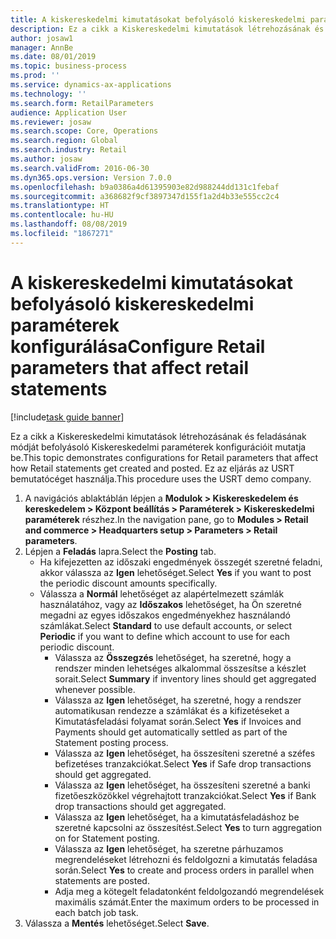 ```yaml
---
title: A kiskereskedelmi kimutatásokat befolyásoló kiskereskedelmi paraméterek konfigurálása
description: Ez a cikk a Kiskereskedelmi kimutatások létrehozásának és feladásának módját befolyásoló Kiskereskedelmi paraméterek konfigurációit mutatja be.
author: josaw1
manager: AnnBe
ms.date: 08/01/2019
ms.topic: business-process
ms.prod: ''
ms.service: dynamics-ax-applications
ms.technology: ''
ms.search.form: RetailParameters
audience: Application User
ms.reviewer: josaw
ms.search.scope: Core, Operations
ms.search.region: Global
ms.search.industry: Retail
ms.author: josaw
ms.search.validFrom: 2016-06-30
ms.dyn365.ops.version: Version 7.0.0
ms.openlocfilehash: b9a0386a4d61395903e82d988244dd131c1febaf
ms.sourcegitcommit: a368682f9cf3897347d155f1a2d4b33e555cc2c4
ms.translationtype: HT
ms.contentlocale: hu-HU
ms.lasthandoff: 08/08/2019
ms.locfileid: "1867271"
---
```

# <a name="configure-retail-parameters-that-affect-retail-statements"></a><span data-ttu-id="51e8b-103">A kiskereskedelmi kimutatásokat befolyásoló kiskereskedelmi paraméterek konfigurálása</span><span class="sxs-lookup"><span data-stu-id="51e8b-103">Configure Retail parameters that affect retail statements</span></span>

[!include[task guide banner](../includes/task-guide-banner.md)]

<span data-ttu-id="51e8b-104">Ez a cikk a Kiskereskedelmi kimutatások létrehozásának és feladásának módját befolyásoló Kiskereskedelmi paraméterek konfigurációit mutatja be.</span><span class="sxs-lookup"><span data-stu-id="51e8b-104">This topic demonstrates configurations for Retail parameters that affect how Retail statements get created and posted.</span></span> <span data-ttu-id="51e8b-105">Ez az eljárás az USRT bemutatócéget használja.</span><span class="sxs-lookup"><span data-stu-id="51e8b-105">This procedure uses the USRT demo company.</span></span>

1. <span data-ttu-id="51e8b-106">A navigációs ablaktáblán lépjen a **Modulok > Kiskereskedelem és kereskedelem > Központ beállítás > Paraméterek > Kiskereskedelmi paraméterek** részhez.</span><span class="sxs-lookup"><span data-stu-id="51e8b-106">In the navigation pane, go to **Modules > Retail and commerce > Headquarters setup  > Parameters > Retail parameters**.</span></span>
2. <span data-ttu-id="51e8b-107">Lépjen a **Feladás** lapra.</span><span class="sxs-lookup"><span data-stu-id="51e8b-107">Select the **Posting** tab.</span></span>
    - <span data-ttu-id="51e8b-108">Ha kifejezetten az időszaki engedmények összegét szeretné feladni, akkor válassza az **Igen** lehetőséget.</span><span class="sxs-lookup"><span data-stu-id="51e8b-108">Select **Yes** if you want to post the periodic discount amounts specifically.</span></span>  
    - <span data-ttu-id="51e8b-109">Válassza a **Normál** lehetőséget az alapértelmezett számlák használatához, vagy az **Időszakos** lehetőséget, ha Ön szeretné megadni az egyes időszakos engedményekhez használandó számlákat.</span><span class="sxs-lookup"><span data-stu-id="51e8b-109">Select **Standard** to use default accounts, or select **Periodic** if you want to define which account to use for each periodic discount.</span></span>  
      - <span data-ttu-id="51e8b-110">Válassza az **Összegzés** lehetőséget, ha szeretné, hogy a rendszer minden lehetséges alkalommal összesítse a készlet sorait.</span><span class="sxs-lookup"><span data-stu-id="51e8b-110">Select **Summary** if inventory lines should get aggregated whenever possible.</span></span>  
      - <span data-ttu-id="51e8b-111">Válassza az **Igen** lehetőséget, ha szeretné, hogy a rendszer automatikusan rendezze a számlákat és a kifizetéseket a Kimutatásfeladási folyamat során.</span><span class="sxs-lookup"><span data-stu-id="51e8b-111">Select **Yes** if Invoices and Payments should get automatically settled as part of the Statement posting process.</span></span>  
      - <span data-ttu-id="51e8b-112">Válassza az **Igen** lehetőséget, ha összesíteni szeretné a széfes befizetéses tranzakciókat.</span><span class="sxs-lookup"><span data-stu-id="51e8b-112">Select **Yes** if Safe drop transactions should get aggregated.</span></span>  
      - <span data-ttu-id="51e8b-113">Válassza az **Igen** lehetőséget, ha összesíteni szeretné a banki fizetőeszközökkel végrehajtott tranzakciókat.</span><span class="sxs-lookup"><span data-stu-id="51e8b-113">Select **Yes** if Bank drop transactions should get aggregated.</span></span>  
      - <span data-ttu-id="51e8b-114">Válassza az **Igen** lehetőséget, ha a kimutatásfeladáshoz be szeretné kapcsolni az összesítést.</span><span class="sxs-lookup"><span data-stu-id="51e8b-114">Select **Yes** to turn aggregation on for Statement posting.</span></span>  
      - <span data-ttu-id="51e8b-115">Válassza az **Igen** lehetőséget, ha szeretne párhuzamos megrendeléseket létrehozni és feldolgozni a kimutatás feladása során.</span><span class="sxs-lookup"><span data-stu-id="51e8b-115">Select **Yes** to create and process orders in parallel when statements are posted.</span></span>  
      - <span data-ttu-id="51e8b-116">Adja meg a kötegelt feladatonként feldolgozandó megrendelések maximális számát.</span><span class="sxs-lookup"><span data-stu-id="51e8b-116">Enter the maximum orders to be processed in each batch job task.</span></span>  
3. <span data-ttu-id="51e8b-117">Válassza a **Mentés** lehetőséget.</span><span class="sxs-lookup"><span data-stu-id="51e8b-117">Select **Save**.</span></span>

